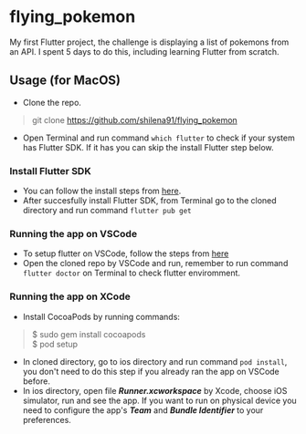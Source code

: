 # flying_pokemon

My first Flutter project, the challenge is displaying a list of pokemons from an API. I spent 5 days to do this, including learning Flutter from scratch.

## Usage (for MacOS)
- Clone the repo.
> git clone https://github.com/shilena91/flying_pokemon
- Open Terminal and run command ```which flutter``` to check if your system has Flutter SDK. If it has you can skip the install Flutter step below.
### Install Flutter SDK
- You can follow the install steps from [here](https://flutter.dev/docs/get-started/install/macos).
- After succesfully install Flutter SDK, from Terminal go to the cloned directory and run command ```flutter pub get```
### Running the app on VSCode
- To setup flutter on VSCode, follow the steps from [here](https://flutter.dev/docs/get-started/editor?tab=vscode)
- Open the cloned repo by VSCode and run, remember to run command ```flutter doctor``` on Terminal to check flutter enviromment.
### Running the app on XCode
- Install CocoaPods by running commands:
> $ sudo gem install cocoapods\
> $ pod setup
- In cloned directory, go to ios directory and run command ```pod install```, you don't need to do this step if you already ran the app on VSCode before.
- In ios directory, open file ***Runner.xcworkspace*** by Xcode, choose iOS simulator, run and see the app. If you want to run on physical device you need to configure the app's ***Team*** and ***Bundle Identifier*** to your preferences. 
